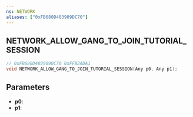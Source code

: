 ```yaml
---
ns: NETWORK
aliases: ["0xFB680D403909DC70"]
---
```

## NETWORK_ALLOW_GANG_TO_JOIN_TUTORIAL_SESSION

```c
// 0xFB680D403909DC70 0xFFB2ADA1
void NETWORK_ALLOW_GANG_TO_JOIN_TUTORIAL_SESSION(Any p0, Any p1);
```


## Parameters
* **p0**: 
* **p1**: 

